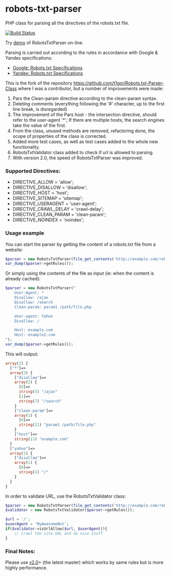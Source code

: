 robots-txt-parser
=================

PHP class for parsing all the directives of the robots.txt file.

[![Build Status](https://travis-ci.org/bopoda/robots-txt-parser.svg?branch=master)](https://travis-ci.org/bopoda/robots-txt-parser)

Try [demo](http://robots.jeka.by/) of RobotsTxtParser on-line.

Parsing is carried out according to the rules in accordance with Google & Yandex specifications:
* [Google: Robots.txt Specifications](https://developers.google.com/webmasters/control-crawl-index/docs/robots_txt)
* [Yandex: Robots.txt Specifications](https://help.yandex.com/webmaster/controlling-robot/robots-txt.xml)

This is the fork of the repository https://github.com/t1gor/Robots.txt-Parser-Class where I was a contributor, but a number of improvements were made:
<ol>
<li>Pars the Clean-param directive according to the clean-param syntax.</li>
<li>Deleting comments (everything following the '#' character, up to the first line break, is disregarded)</li>
<li>The improvement of the Pars host - the intersection directive, should refer to the user-agent '*'; If there are multiple hosts, the search engines take the value of the first.</li>
<li>From the class, unused methods are removed, refactoring done, the scope of properties of the class is corrected.</li>
<li>Added more test cases, as well as test cases added to the whole new functionality.</li>
<li>RobotsTxtValidator class added to check if url is allowed to parsing.</li>
<li>With version 2.0, the speed of RobotsTxtParser was improved.</li>
</ol>


### Supported Directives:
* DIRECTIVE_ALLOW = 'allow';
* DIRECTIVE_DISALLOW = 'disallow';
* DIRECTIVE_HOST = 'host';
* DIRECTIVE_SITEMAP = 'sitemap';
* DIRECTIVE_USERAGENT = 'user-agent';
* DIRECTIVE_CRAWL_DELAY = 'crawl-delay';
* DIRECTIVE_CLEAN_PARAM = 'clean-param';
* DIRECTIVE_NOINDEX = 'noindex';

### Usage example

You can start the parser by getting the content of a robots.txt file from a website:
```php
$parser = new RobotsTxtParser(file_get_contents('http://example.com/robots.txt'));
var_dump($parser->getRules());
```
Or simply using the contents of the file as input (ie: when the content is already cached):
```php
$parser = new RobotsTxtParser("
	User-Agent: *
	Disallow: /ajax
	Disallow: /search
	Clean-param: param1 /path/file.php

	User-agent: Yahoo
	Disallow: /

	Host: example.com
	Host: example2.com
");
var_dump($parser->getRules());
```
This will output:
```php
array(2) {
  ["*"]=>
  array(3) {
    ["disallow"]=>
    array(2) {
      [0]=>
      string(5) "/ajax"
      [1]=>
      string(7) "/search"
    }
    ["clean-param"]=>
    array(1) {
      [0]=>
      string(21) "param1 /path/file.php"
    }
    ["host"]=>
    string(11) "example.com"
  }
  ["yahoo"]=>
  array(1) {
    ["disallow"]=>
    array(1) {
      [0]=>
      string(1) "/"
    }
  }
}
```

In order to validate URL, use the RobotsTxtValidator class:
```php
$parser = new RobotsTxtParser(file_get_contents('http://example.com/robots.txt'));
$validator = new RobotsTxtValidator($parser->getRules());

$url = '/';
$userAgent = 'MyAwesomeBot';
if($validator->isUrlAllow($url, $userAgent)){
    // Crawl the site URL and do nice stuff
}
```

### Final Notes:
Please use [v2.0](https://github.com/bopoda/robots-txt-parser/releases/tag/2.0)+ (the latest master)
which works by same rules but is more highly performance.
